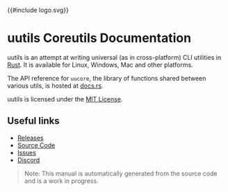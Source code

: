 {{#include logo.svg}}

<style>
    /* Make the logo a bit bigger and center */
    #logo {
        height: 200px;
        width: 100%;
    }

    /* This is necessary to get the <use> tags to obey the CSS styles below */
    g, polygon {
        fill: inherit;
        stroke: inherit;
    }

    /* Set the circle to the foreground color of the theme */
    #gear circle {
        stroke: var(--fg);
    }

    /* Set the stroke of polygons and the copies (via use) */
    #gear polygon,
    #gear use {
        fill: var(--fg);
        stroke: var(--fg);
    }
</style>

# uutils Coreutils Documentation

uutils is an attempt at writing universal (as in cross-platform) CLI utilities
in [Rust](https://www.rust-lang.org). It is available for Linux, Windows, Mac
and other platforms.

The API reference for `uucore`, the library of functions shared between various
utils, is hosted at [docs.rs](https://docs.rs/uucore/latest/uucore/).

uutils is licensed under the
[MIT License](https://github.com/uutils/coreutils/blob/main/LICENSE).

## Useful links

- [Releases](https://github.com/uutils/coreutils/releases)
- [Source Code](https://github.com/uutils/coreutils)
- [Issues](https://github.com/uutils/coreutils/issues)
- [Discord](https://discord.gg/wQVJbvJ)

> Note: This manual is automatically generated from the source code and is a
> work in progress.
